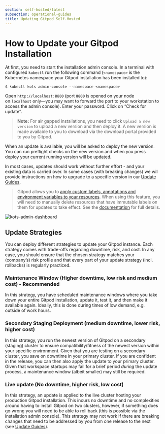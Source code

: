 ```yaml
---
section: self-hosted/latest
subsection: operational-guides
title: Updating Gitpod Self-Hosted
---
```


<script context="module">
  export const prerender = true;
</script>

# How to Update your Gitpod Installation

At first, you need to start the installation admin console. In a terminal with configured `kubectl` run the following command (`<namespace>` is the Kubernetes namespace your Gitpod installation has been installed to):

```shell
$ kubectl kots admin-console --namespace <namespace>
```

Open `http://localhost:8800` (port `8800` is opened on your node on `localhost` only—you may want to forward the port to your workstation to access the admin console). Enter your password. Click on “Check for update”.

> **Note:** For air gapped installations, you need to click `Upload a new version` to upload a new version and then deploy it. A new version is made available to you to download via the download portal provided to you by Gitpod.

When an update is available, you will be asked to deploy the new version. You can run preflight checks on the new version and when you press deploy your current running version will be updated.

In most cases, updates should work without further effort - and your existing data is carried over. In some cases (with breaking changes) we will provide instructions on how to upgrade to a specific version in our [Update Guides](./upgrade-guides).

> Gitpod allows you to [apply custom labels, annotations and environment variables to your resources](./advanced/customization). When using this feature, you will need to manually delete resources that have immutable labels on them for updates to take effect. See the [documentation](./advanced/customization#limitations) for full details.

![kots-admin-dashboard](../../static/images/docs/self-hosted/kots-admin-dashboard.png)

## Update Strategies

You can deploy different strategies to update your Gitpod instance. Each strategy comes with trade-offs regarding downtime, risk, and cost. In any case, you should ensure that the chosen strategy matches your (company’s) risk profile and that every part of your update strategy (incl. rollbacks) is regularly practiced.

### Maintenance Window (Higher downtime, low risk and medium cost) - Recommended

In this strategy, you have scheduled maintenance windows where you take down your entire Gitpod installation, update it, test it, and then make it available again. Ideally, this is done during times of low demand, e.g. outside of work hours.

### Secondary Staging Deployment (medium downtime, lower risk, higher cost)

In this strategy, you run the newest version of Gitpod on a secondary (staging) cluster to ensure compatibility/fitness of the newest version within your specific environment. Given that you are testing on a secondary cluster, you save on downtime in your primary cluster. If you are confident in the release, you can then also apply the update to your primary cluster. Given that workspace startups may fail for a brief period _during_ the update process, a maintenance window (albeit smaller) may still be required.

### Live update (No downtime, higher risk, low cost)

In this strategy, an update is applied to the live cluster hosting your production Gitpod installation. This incurs no downtime and no complexities around having to install Gitpod on two clusters, however, if something does go wrong you will need to be able to roll back (this is possible via the installation admin console). This strategy may not work if there are breaking changes that need to be addressed by you from one release to the next (see [Update Guides](./upgrade-guides)).
